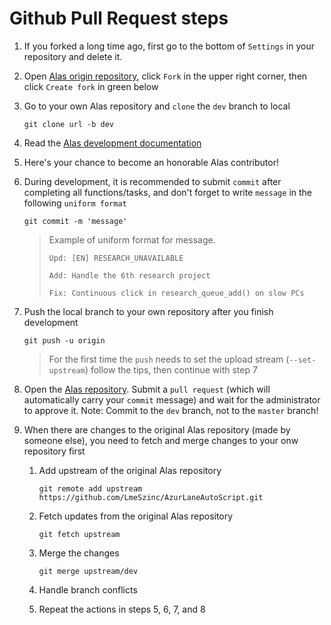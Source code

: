 # Github Pull Request steps

1. If you forked a long time ago, first go to the bottom of `Settings` in your repository and delete it.
2. Open [Alas origin repository](https://github.com/LmeSzinc/AzurLaneAutoScript), click `Fork` in the upper right corner, then click `Create fork` in green below
3. Go to your own Alas repository and `clone` the `dev` branch to local

    ```shell
    git clone url -b dev
    ```

4. Read the [Alas development documentation](../develop/index.m)
5. Here's your chance to become an honorable Alas contributor!
6. During development, it is recommended to submit `commit` after completing all functions/tasks, and don't forget to write `message` in the following `uniform format`

    ```shell
    git commit -m 'message'
    ```

    >    Example of uniform format for message.
    > 
    >     Upd: [EN] RESEARCH_UNAVAILABLE
    > 
    >     Add: Handle the 6th research project
    > 
    >     Fix: Continuous click in research_queue_add() on slow PCs

7. Push the local branch to your own repository after you finish development

    ```shell
    git push -u origin
    ```
    > For the first time the `push` needs to set the upload stream (`--set-upstream`) follow the tips, then continue with step 7

8. Open the [Alas repository](https://github.com/LmeSzinc/AzurLaneAutoScript). Submit a `pull request` (which will automatically carry your `commit` message) and wait for the administrator to approve it. Note: Commit to the `dev` branch, not to the `master` branch!


9.  When there are changes to the original Alas repository (made by someone else), you need to fetch and merge changes to your onw repository first
    1. Add upstream of the original Alas repository

        ```shell
        git remote add upstream https://github.com/LmeSzinc/AzurLaneAutoScript.git
        ```

    2. Fetch updates from the original Alas repository

        ```shell
        git fetch upstream
        ```

    3. Merge the changes

        ```shell
        git merge upstream/dev
        ```

    4. Handle branch conflicts


    5. Repeat the actions in steps 5, 6, 7, and 8